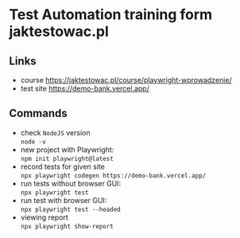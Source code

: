 # Test Automation training form jaktestowac.pl

## Links

- course https://jaktestowac.pl/course/playwright-wprowadzenie/
- test site https://demo-bank.vercel.app/

## Commands

- check `NodeJS` version  
  `node -v`
- new project with Playwright:  
  `npm init playwright@latest`
- record tests for given site  
  `npx playwright codegen https://demo-bank.vercel.app/`
- run tests without browser GUI:  
  `npx playwright test`
- run test with browser GUI:  
  `npx playwright test --headed`
- viewing report  
  `npx playwright show-report`
